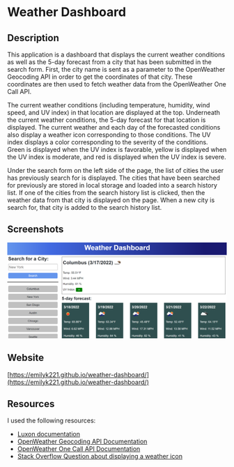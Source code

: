 # Weather Dashboard

## Description

This application is a dashboard that displays the current weather conditions as well as the 5-day forecast from a city that has been submitted in the search form. First, the city name is sent as a parameter to the OpenWeather Geocoding API in order to get the coordinates of that city. These coordinates are then used to fetch weather data from the OpenWeather One Call API.

The current weather conditions (including temperature, humidity, wind speed, and UV index) in that location are displayed at the top. Underneath the current weather conditions, the 5-day forecast for that location is displayed. The current weather and each day of the forecasted conditions also display a weather icon corresponding to those conditions. The UV index displays a color corresponding to the severity of the conditions. Green is displayed when the UV index is favorable, yellow is displayed when the UV index is moderate, and red is displayed when the UV index is severe.

Under the search form on the left side of the page, the list of cities the user has previously search for is displayed. The cities that have been searched for previously are stored in local storage and loaded into a search history list. If one of the cities from the search history list is clicked, then the weather data from that city is displayed on the page. When a new city is search for, that city is added to the search history list.

## Screenshots

![Weather Dashboard](assets/images/Screenshot.png)

## Website

[https://emilyk221.github.io/weather-dashboard/](https://emilyk221.github.io/weather-dashboard/)

## Resources

I used the following resources:
- [Luxon documentation](https://moment.github.io/luxon/#/)
- [OpenWeather Geocoding API Documentation](https://openweathermap.org/api/geocoding-api)
- [OpenWeather One Call API Documentation](https://openweathermap.org/api/one-call-api)
- [Stack Overflow Question about displaying a weather icon](https://stackoverflow.com/questions/44177417/how-to-display-openweathermap-weather-icon)